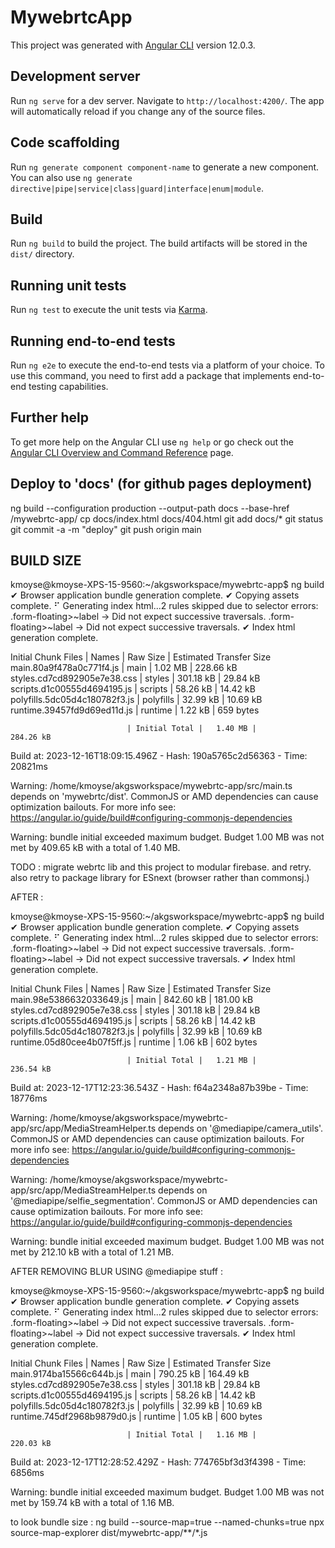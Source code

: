 # MywebrtcApp

This project was generated with [Angular CLI](https://github.com/angular/angular-cli) version 12.0.3.

## Development server

Run `ng serve` for a dev server. Navigate to `http://localhost:4200/`. The app will automatically reload if you change any of the source files.

## Code scaffolding

Run `ng generate component component-name` to generate a new component. You can also use `ng generate directive|pipe|service|class|guard|interface|enum|module`.

## Build

Run `ng build` to build the project. The build artifacts will be stored in the `dist/` directory.

## Running unit tests

Run `ng test` to execute the unit tests via [Karma](https://karma-runner.github.io).

## Running end-to-end tests

Run `ng e2e` to execute the end-to-end tests via a platform of your choice. To use this command, you need to first add a package that implements end-to-end testing capabilities.

## Further help

To get more help on the Angular CLI use `ng help` or go check out the [Angular CLI Overview and Command Reference](https://angular.io/cli) page.

## Deploy to 'docs' (for github pages deployment)

ng build --configuration production --output-path docs --base-href /mywebrtc-app/
cp docs/index.html docs/404.html
git add docs/*
git status
git commit -a -m "deploy"
git push origin main


## BUILD SIZE
kmoyse@kmoyse-XPS-15-9560:~/akgsworkspace/mywebrtc-app$ ng build
✔ Browser application bundle generation complete.
✔ Copying assets complete.
⠋ Generating index html...2 rules skipped due to selector errors:
  .form-floating>~label -> Did not expect successive traversals.
  .form-floating>~label -> Did not expect successive traversals.
✔ Index html generation complete.

Initial Chunk Files           | Names         |  Raw Size | Estimated Transfer Size
main.80a9f478a0c771f4.js      | main          |   1.02 MB |               228.66 kB
styles.cd7cd892905e7e38.css   | styles        | 301.18 kB |                29.84 kB
scripts.d1c00555d4694195.js   | scripts       |  58.26 kB |                14.42 kB
polyfills.5dc05d4c180782f3.js | polyfills     |  32.99 kB |                10.69 kB
runtime.39457fd9d69ed11d.js   | runtime       |   1.22 kB |               659 bytes

                              | Initial Total |   1.40 MB |               284.26 kB

Build at: 2023-12-16T18:09:15.496Z - Hash: 190a5765c2d56363 - Time: 20821ms

Warning: /home/kmoyse/akgsworkspace/mywebrtc-app/src/main.ts depends on 'mywebrtc/dist'. CommonJS or AMD dependencies can cause optimization bailouts.
For more info see: https://angular.io/guide/build#configuring-commonjs-dependencies

Warning: bundle initial exceeded maximum budget. Budget 1.00 MB was not met by 409.65 kB with a total of 1.40 MB.

TODO : migrate webrtc lib and this project to modular firebase. and retry. also retry to package library for ESnext (browser rather than commonsj.)


AFTER :

kmoyse@kmoyse-XPS-15-9560:~/akgsworkspace/mywebrtc-app$ ng build
✔ Browser application bundle generation complete.
✔ Copying assets complete.
⠋ Generating index html...2 rules skipped due to selector errors:
  .form-floating>~label -> Did not expect successive traversals.
  .form-floating>~label -> Did not expect successive traversals.
✔ Index html generation complete.

Initial Chunk Files           | Names         |  Raw Size | Estimated Transfer Size
main.98e5386632033649.js      | main          | 842.60 kB |               181.00 kB
styles.cd7cd892905e7e38.css   | styles        | 301.18 kB |                29.84 kB
scripts.d1c00555d4694195.js   | scripts       |  58.26 kB |                14.42 kB
polyfills.5dc05d4c180782f3.js | polyfills     |  32.99 kB |                10.69 kB
runtime.05d80cee4b07f5ff.js   | runtime       |   1.06 kB |               602 bytes

                              | Initial Total |   1.21 MB |               236.54 kB

Build at: 2023-12-17T12:23:36.543Z - Hash: f64a2348a87b39be - Time: 18776ms

Warning: /home/kmoyse/akgsworkspace/mywebrtc-app/src/app/MediaStreamHelper.ts depends on '@mediapipe/camera_utils'. CommonJS or AMD dependencies can cause optimization bailouts.
For more info see: https://angular.io/guide/build#configuring-commonjs-dependencies

Warning: /home/kmoyse/akgsworkspace/mywebrtc-app/src/app/MediaStreamHelper.ts depends on '@mediapipe/selfie_segmentation'. CommonJS or AMD dependencies can cause optimization bailouts.
For more info see: https://angular.io/guide/build#configuring-commonjs-dependencies

Warning: bundle initial exceeded maximum budget. Budget 1.00 MB was not met by 212.10 kB with a total of 1.21 MB.

AFTER REMOVING BLUR USING @mediapipe stuff :

kmoyse@kmoyse-XPS-15-9560:~/akgsworkspace/mywebrtc-app$ ng build
✔ Browser application bundle generation complete.
✔ Copying assets complete.
⠋ Generating index html...2 rules skipped due to selector errors:
  .form-floating>~label -> Did not expect successive traversals.
  .form-floating>~label -> Did not expect successive traversals.
✔ Index html generation complete.

Initial Chunk Files           | Names         |  Raw Size | Estimated Transfer Size
main.9174ba15566c644b.js      | main          | 790.25 kB |               164.49 kB
styles.cd7cd892905e7e38.css   | styles        | 301.18 kB |                29.84 kB
scripts.d1c00555d4694195.js   | scripts       |  58.26 kB |                14.42 kB
polyfills.5dc05d4c180782f3.js | polyfills     |  32.99 kB |                10.69 kB
runtime.745df2968b9879d0.js   | runtime       |   1.05 kB |               600 bytes

                              | Initial Total |   1.16 MB |               220.03 kB

Build at: 2023-12-17T12:28:52.429Z - Hash: 774765bf3d3f4398 - Time: 6856ms

Warning: bundle initial exceeded maximum budget. Budget 1.00 MB was not met by 159.74 kB with a total of 1.16 MB.



to look bundle size : 
ng build --source-map=true --named-chunks=true
npx source-map-explorer dist/mywebrtc-app/**/*.js